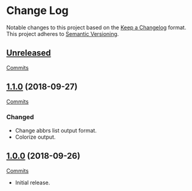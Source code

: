 # Change Log

Notable changes to this project based on the [Keep a Changelog](https://keepachangelog.com) format.
This project adheres to [Semantic Versioning](https://semver.org).


## [Unreleased](https://github.com/thebigmunch/thorod/tree/master)

[Commits](https://github.com/thebigmunch/thorod/compare/1.1.0...master)




## [1.1.0](https://github.com/thebigmunch/thorod/releases/tag/1.1.0) (2018-09-27)

[Commits](https://github.com/thebigmunch/thorod/compare/1.0.0...1.1.0)

### Changed

* Change abbrs list output format.
* Colorize output.


## [1.0.0](https://github.com/thebigmunch/thorod/releases/tag/1.0.0) (2018-09-26)

[Commits](https://github.com/thebigmunch/thorod/commit/5707eb6abccba83552c544c427e403b03c603514)

* Initial release.
